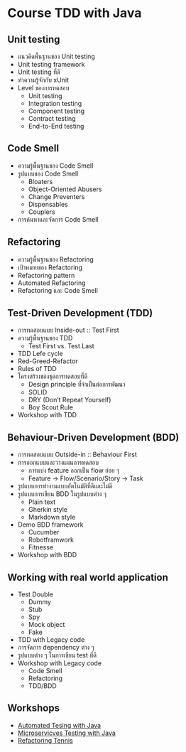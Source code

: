 # Course TDD with Java

## Unit testing
* แนวคิดพื้นฐานของ Unit testing
* Unit testing framework
* Unit testing ที่ดี
* ทำความรู้จักกับ xUnit
* Level ของการทดสอบ
  * Unit testing
  * Integration testing
  * Component testing
  * Contract testing
  * End-to-End testing
## Code Smell
* ความรู้พื้นฐานของ Code Smell
* รูปแบบของ Code Smell
  * Bloaters
  * Object-Oriented Abusers
  * Change Preventers
  * Dispensables
  * Couplers
* การค้นหาและจัดการ Code Smell
## Refactoring
* ความรู้พื้นฐานของ Refactoring
* เป้าหมายของ Refactoring
* Refactoring pattern
* Automated Refactoring
* Refactoring และ Code Smell
## Test-Driven Development (TDD)
* การทดสอบแบบ Inside-out :: Test First
* ความรู้พื้นฐานของ TDD
  * Test First vs. Test Last
 * TDD Lefe cycle
  * Red-Greed-Refactor
* Rules of TDD
* โครงสร้างของชุดการทดสอบที่ดี
  * Design principle ที่จำเป็นต่อการพัฒนา
  * SOLID
  * DRY (Don’t Repeat Yourself)
  * Boy Scout Rule
* Workshop with TDD
## Behaviour-Driven Development (BDD)
* การทดสอบแบบ Outside-in :: Behaviour First
* การออกแบบและวางแผนการทดสอบ
  * การแบ่ง feature ออกเป็น flow ย่อย ๆ
  * Feature -> Flow/Scenario/Story -> Task
* รูปแบบการทำงานแบบอัตโนมัติที่ดีและไม่ดี
* รูปแบบการเขียน BDD ในรูปแบบต่าง ๆ
  * Plain text
  * Gherkin style
  * Markdown style
* Demo BDD framework
  * Cucumber
  * Robotframwork
  * Fitnesse
* Workshop with BDD
## Working with real world application
* Test Double
  * Dummy
  * Stub
  * Spy
  * Mock object
  * Fake
* TDD with Legacy code
* การจัดการ dependency ต่าง ๆ
* รูปแบบต่าง ๆ ในการเขียน test ที่ดี
* Workshop with Legacy code
  * Code Smell
  * Refactoring
  * TDD/BDD

## Workshops
* [Automated Tesing with Java](https://github.com/up1/workshop-tdd-with-java)
* [Microservicves Testing with Java](https://github.com/up1/course-microservice-testing)
* [Refactoring Tennis](https://github.com/emilybache/Tennis-Refactoring-Kata)

